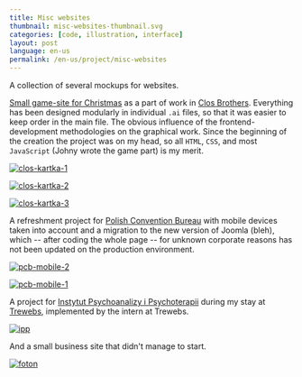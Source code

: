 ```yaml
---
title: Misc websites
thumbnail: misc-websites-thumbnail.svg
categories: [code, illustration, interface]
layout: post
language: en-us
permalink: /en-us/project/misc-websites
---
```


A collection of several mockups for websites.

[Small game-site for Christmas](http://www.closbrothers.pl/wesolych-swiat-2013/) as a part of work in [Clos Brothers](http://closbrothers.pl). Everything has been designed modularly in individual `.ai` files, so that it was easier to keep order in the main file. The obvious influence of the frontend-development methodologies on the graphical work. Since the beginning of the creation the project was on my head, so all `HTML`, `CSS`, and most `JavaScript` (Johny wrote the game part) is my merit. 

[![clos-kartka-1][misc-websites-05]][misc-websites-05]

[![clos-kartka-2][misc-websites-06]][misc-websites-06]

[![clos-kartka-3][misc-websites-07]][misc-websites-07]

A refreshment project for [Polish Convention Bureau](http://www.poland-convention.pl/) with mobile devices taken into account and a migration to the new version of Joomla (bleh), which -- after coding the whole page -- for unknown corporate reasons has not been updated on the production environment.

[![pcb-mobile-2][misc-websites-04]][misc-websites-04]

[![pcb-mobile-1][misc-websites-03]][misc-websites-03]

A project for [Instytut Psychoanalizy i Psychoterapii](http://www.ipp.waw.pl/) during my stay at [Trewebs](http://trewebs.com), implemented by the intern at Trewebs.

[![ipp][misc-websites-02]][misc-websites-02]

And a small business site that didn't manage to start.

[![foton][misc-websites-01]][misc-websites-01]

[misc-websites-01]: {{site.baseurl}}/assets/img/project/misc-websites/misc-websites-01-foton.png
[misc-websites-02]: {{site.baseurl}}/assets/img/project/misc-websites/misc-websites-02-ipp.png
[misc-websites-03]: {{site.baseurl}}/assets/img/project/misc-websites/misc-websites-03-pcb-mobile-1.jpg
[misc-websites-04]: {{site.baseurl}}/assets/img/project/misc-websites/misc-websites-04-pcb-mobile-2.jpg
[misc-websites-05]: {{site.baseurl}}/assets/img/project/misc-websites/misc-websites-05-clos-kartka-1.png
[misc-websites-06]: {{site.baseurl}}/assets/img/project/misc-websites/misc-websites-06-clos-kartka-2.png
[misc-websites-07]: {{site.baseurl}}/assets/img/project/misc-websites/misc-websites-07-clos-kartka-3.png